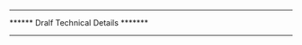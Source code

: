 **************************************
****** Dralf Technical Details *******
**************************************
